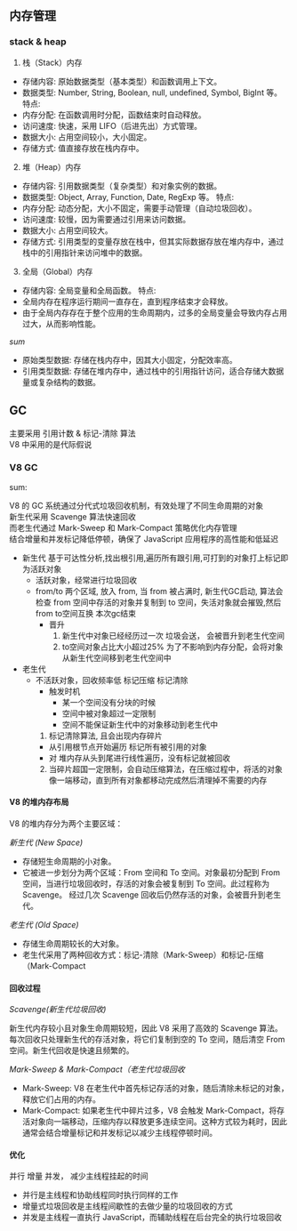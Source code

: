 

## 内存管理


### stack & heap

1. 栈（Stack）内存
  - 存储内容: 原始数据类型（基本类型）和函数调用上下文。
  - 数据类型: Number, String, Boolean, null, undefined, Symbol, BigInt 等。
特点:
  - 内存分配: 在函数调用时分配，函数结束时自动释放。
  - 访问速度: 快速，采用 LIFO（后进先出）方式管理。
  - 数据大小: 占用空间较小，大小固定。
  - 存储方式: 值直接存放在栈内存中。

2. 堆（Heap）内存
  - 存储内容: 引用数据类型（复杂类型）和对象实例的数据。
  - 数据类型: Object, Array, Function, Date, RegExp 等。
特点:
  - 内存分配: 动态分配，大小不固定，需要手动管理（自动垃圾回收）。
  - 访问速度: 较慢，因为需要通过引用来访问数据。
  - 数据大小: 占用空间较大。
  - 存储方式: 引用类型的变量存放在栈中，但其实际数据存放在堆内存中，通过栈中的引用指针来访问堆中的数据。

3. 全局（Global）内存
  - 存储内容: 全局变量和全局函数。
特点:
  - 全局内存在程序运行期间一直存在，直到程序结束才会释放。
  - 由于全局内存存在于整个应用的生命周期内，过多的全局变量会导致内存占用过大，从而影响性能。


*sum*
- 原始类型数据: 存储在栈内存中，因其大小固定，分配效率高。
- 引用类型数据: 存储在堆内存中，通过栈中的引用指针访问，适合存储大数据量或复杂结构的数据。


## GC

主要采用 引用计数 & 标记-清除 算法  
V8 中采用的是代际假说

### V8 GC

sum:

V8 的 GC 系统通过分代式垃圾回收机制，有效处理了不同生命周期的对象  
新生代采用 Scavenge 算法快速回收  
而老生代通过 Mark-Sweep 和 Mark-Compact 策略优化内存管理  
结合增量和并发标记降低停顿，确保了 JavaScript 应用程序的高性能和低延迟

- 新生代 基于可达性分析,找出根引用,遍历所有跟引用,可打到的对象打上标记即为活跃对象
  - 活跃对象，经常进行垃圾回收
  - from/to 两个区域, 放入 from, 当 from 被占满时, 新生代GC启动, 算法会检查 from 空间中存活的对象并复制到 to 空间，失活对象就会摧毁,然后from to空间互换 本次gc结束
    - 晋升 
      1. 新生代中对象已经经历过一次 垃圾会送， 会被晋升到老生代空间
      2. to空间对象占比大小超过25% 为了不影响到内存分配，会将对象从新生代空间移到老生代空间中
- 老生代
    - 不活跃对象，回收频率低 标记压缩 标记清除
      - 触发时机
        - 某一个空间没有分块的时候
        - 空间中被对象超过一定限制  
        - 空间不能保证新生代中的对象移动到老生代中
      1. 标记清除算法, 且会出现内存碎片
        - 从引用根节点开始遍历 标记所有被引用的对象
        - 对 堆内存从头到尾进行线性遍历，没有标记就被回收
      2. 当碎片超国一定限制，会自动压缩算法，在压缩过程中，将活的对象像一端移动，直到所有对象都移动完成然后清理掉不需要的内存


#### V8 的堆内存布局
V8 的堆内存分为两个主要区域：

*新生代 (New Space)*

- 存储短生命周期的小对象。 
- 它被进一步划分为两个区域：From 空间和 To 空间。对象最初分配到 From 空间，当进行垃圾回收时，存活的对象会被复制到 To 空间。此过程称为Scavenge。
经过几次 Scavenge 回收后仍然存活的对象，会被晋升到老生代。

*老生代 (Old Space)*
- 存储生命周期较长的大对象。
- 老生代采用了两种回收方式：标记-清除（Mark-Sweep）和标记-压缩（Mark-Compact

#### 回收过程 
*Scavenge(新生代垃圾回收)*

新生代内存较小且对象生命周期较短，因此 V8 采用了高效的 Scavenge 算法。每次回收只处理新生代的存活对象，将它们复制到空的 To 空间，随后清空 From 空间。新生代回收是快速且频繁的。

*Mark-Sweep & Mark-Compact（老生代垃圾回收*
- Mark-Sweep: V8 在老生代中首先标记存活的对象，随后清除未标记的对象，释放它们占用的内存。
- Mark-Compact: 如果老生代中碎片过多，V8 会触发 Mark-Compact，将存活对象向一端移动，压缩内存以释放更多连续空间。这种方式较为耗时，因此通常会结合增量标记和并发标记以减少主线程停顿时间。

#### 优化 

并行 增量 并发， 减少主线程挂起的时间
  - 并行是主线程和协助线程同时执行同样的工作
  - 增量式垃圾回收是主线程间歇性的去做少量的垃圾回收的方式
  - 并发是主线程一直执行 JavaScript，而辅助线程在后台完全的执行垃圾回收